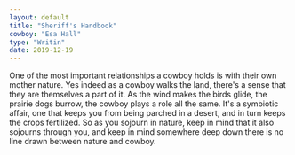 ```yaml
---
layout: default
title: "Sheriff's Handbook"
cowboy: "Esa Hall"
type: "Writin"
date: 2019-12-19
---
```

One of the most important relationships a cowboy holds is with their own mother nature. Yes indeed as a cowboy walks the land, there's a sense that they are themselves a part of it. As the wind makes the birds glide, the prairie dogs burrow, the cowboy plays a role all the same. It's a symbiotic affair, one that keeps you from being parched in a desert, and in turn keeps the crops fertilized. So as you sojourn in nature, keep in mind that it also sojourns through you, and keep in mind somewhere deep down there is no line drawn between nature and cowboy.
